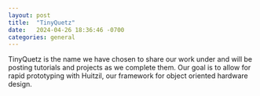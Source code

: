 ```yaml
---
layout: post
title:  "TinyQuetz"
date:   2024-04-26 18:36:46 -0700
categories: general
---
```

TinyQuetz is the name we have chosen to share our work under and will be posting tutorials and projects as we complete them. Our goal is to allow for rapid prototyping with Huitzil, our framework for object oriented hardware design. 
